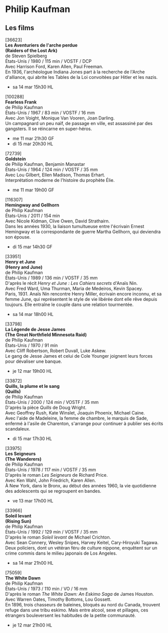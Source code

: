 # Philip Kaufman

## Les films

[36623]  
**Les Aventuriers de l'arche perdue**  
**(Raiders of the Lost Ark)**  
de Steven Spielberg  
États-Unis / 1980 / 115 min / VOSTF / DCP  
Avec Harrison Ford, Karen Allen, Paul Freeman.  
En 1936, l'archéologue Indiana Jones part à la recherche de l'Arche d'alliance, qui abrite les Tables de la Loi convoitées par Hitler et les nazis.

- sa 14 mar 15h30 HL

[100288]  
**Fearless Frank**  
de Philip Kaufman  
États-Unis / 1967 / 83 min / VOSTF / 16 mm  
Avec Jon Voight, Monique Van Vooren, Joan Darling.  
Un campagnard un peu naïf, de passage en ville, est assassiné par des gangsters. Il se réincarne en super-héros.

- me 11 mar 21h30 GF
- di 15 mar 20h30 HL

[72739]  
**Goldstein**  
de Philip Kaufman, Benjamin Manastar  
États-Unis / 1964 / 124 min / VOSTF / 35 mm  
Avec Lou Gilbert, Ellen Madison, Thomas Erhart.  
Interprétation moderne de l'histoire du prophète Élie.

- me 11 mar 19h00 GF

[116307]  
**Hemingway and Gellhorn**  
de Philip Kaufman  
États-Unis / 2011 / 154 min  
Avec Nicole Kidman, Clive Owen, David Strathairn.  
Dans les années 1930, la liaison tumultueuse entre l'écrivain Ernest Hemingway et la correspondante de guerre Martha Gellhorn, qui deviendra son épouse.

- di 15 mar 14h30 GF

[33951]  
**Henry et June**  
**(Henry and June)**  
de Philip Kaufman  
États-Unis / 1989 / 136 min / VOSTF / 35 mm  
D'après le récit _Henry et June : Les Cahiers secrets_ d'Anaïs Nin.  
Avec Fred Ward, Uma Thurman, Maria de Medeiros, Kevin Spacey.  
Paris, 1931. Anaïs Nin rencontre Henry Miller, écrivain encore inconnu, et sa femme June, qui représentent le style de vie libérée dont elle rêve depuis toujours. Elle entraîne le couple dans une relation tourmentée.

- sa 14 mar 18h00 HL

[33798]  
**La Légende de Jesse James**  
**(The Great Northfield Minnesota Raid)**  
de Philip Kaufman  
États-Unis / 1970 / 91 min  
Avec Cliff Robertson, Robert Duvall, Luke Askew.  
Le gang de Jesse James et celui de Cole Younger joignent leurs forces pour dévaliser une banque.

- je 12 mar 19h00 HL

[33872]  
**Quills, la plume et le sang**  
**(Quills)**  
de Philip Kaufman  
États-Unis / 2000 / 124 min / VOSTF / 35 mm  
D'après la pièce _Quills_ de Doug Wright.  
Avec Geoffrey Rush, Kate Winslet, Joaquin Phoenix, Michael Caine.  
Avec l'aide de Madeleine, la femme de chambre, le marquis de Sade, enfermé à l'asile de Charenton, s'arrange pour continuer à publier ses écrits scandaleux.

- di 15 mar 17h30 HL

[33975]  
**Les Seigneurs**  
**(The Wanderers)**  
de Philip Kaufman  
États-Unis / 1978 / 117 min / VOSTF / 35 mm  
D'après le roman _Les Seigneurs_ de Richard Price.  
Avec Ken Wahl, John Friedrich, Karen Allen.  
À New York, dans le Bronx, au début des années 1960, la vie quotidienne des adolescents qui se regroupent en bandes.

- ve 13 mar 17h00 HL

[33966]  
**Soleil levant**  
**(Rising Sun)**  
de Philip Kaufman  
États-Unis / 1992 / 129 min / VOSTF / 35 mm  
D'après le roman _Soleil levant_ de Michael Crichton.  
Avec Sean Connery, Wesley Snipes, Harvey Keitel, Cary-Hiroyuki Tagawa.  
Deux policiers, dont un vétéran féru de culture nippone, enquêtent sur un crime commis dans le milieu japonais de Los Angeles.

- sa 14 mar 21h00 HL

[75059]  
**The White Dawn**  
de Philip Kaufman  
États-Unis / 1973 / 110 min / VO / 16 mm  
D'après le roman _The White Dawn: An Eskimo Saga_ de James Houston.  
Avec Warren Oates, Timothy Bottoms, Lou Gossett.  
En 1896, trois chasseurs de baleines, bloqués au nord du Canada, trouvent refuge dans une tribu eskimo. Mais entre alcool, sexe et pillages, ces étrangers bouleversent les habitudes de la petite communauté.

- je 12 mar 21h00 HL
